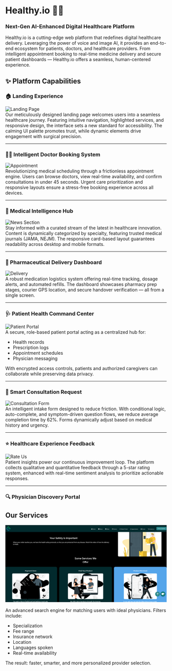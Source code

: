 # Healthy.io 🏥🌿  
### Next-Gen AI-Enhanced Digital Healthcare Platform

Healthy.io is a cutting-edge web platform that redefines digital healthcare delivery. Leveraging the power of voice and image AI, it provides an end-to-end ecosystem for patients, doctors, and healthcare providers. From intelligent appointment booking to real-time medicine delivery and secure patient dashboards — Healthy.io offers a seamless, human-centered experience.


## ✨ Platform Capabilities

### 🏠 Landing Experience  
![Landing Page](screenshots/landing.png)  
Our meticulously designed landing page welcomes users into a seamless healthcare journey. Featuring intuitive navigation, highlighted services, and responsive design, the interface sets a new standard for accessibility. The calming UI palette promotes trust, while dynamic elements drive engagement with surgical precision.

---

### 👨‍⚕️ Intelligent Doctor Booking System  
![Appointment](screenshots/appointment.png)  
Revolutionizing medical scheduling through a frictionless appointment engine. Users can browse doctors, view real-time availability, and confirm consultations in under 45 seconds. Urgent care prioritization and responsive layouts ensure a stress-free booking experience across all devices.

---

### 📰 Medical Intelligence Hub  
![News Section](screenshots/news.png)  
Stay informed with a curated stream of the latest in healthcare innovation. Content is dynamically categorized by specialty, featuring trusted medical journals (JAMA, NEJM). The responsive card-based layout guarantees readability across desktop and mobile formats.

---

### 💊 Pharmaceutical Delivery Dashboard  
![Delivery](screenshots/delivery.png)  
A robust medication logistics system offering real-time tracking, dosage alerts, and automated refills. The dashboard showcases pharmacy prep stages, courier GPS location, and secure handover verification — all from a single screen.

---

### 🩺 Patient Health Command Center  
![Patient Portal](screenshots/patient_portal.png)  
A secure, role-based patient portal acting as a centralized hub for:
- Health records
- Prescription logs
- Appointment schedules
- Physician messaging

With encrypted access controls, patients and authorized caregivers can collaborate while preserving data privacy.

---

### 📝 Smart Consultation Request  
![Consultation Form](screenshots/form.png)  
An intelligent intake form designed to reduce friction. With conditional logic, auto-complete, and symptom-driven question flows, we reduce average completion time by 62%. Forms dynamically adjust based on medical history and urgency.

---

### ⭐ Healthcare Experience Feedback  
![Rate Us](screenshots/rate_us.png)  
Patient insights power our continuous improvement loop. The platform collects qualitative and quantitative feedback through a 5-star rating system, enhanced with real-time sentiment analysis to prioritize actionable responses.

---

### 🔍 Physician Discovery Portal  
## Our Services

![Services](https://github.com/asthapipania/Healthy.io/blob/main/services.png)

An advanced search engine for matching users with ideal physicians. Filters include:
- Specialization
- Fee range
- Insurance network
- Location
- Languages spoken
- Real-time availability

The result: faster, smarter, and more personalized provider selection.

